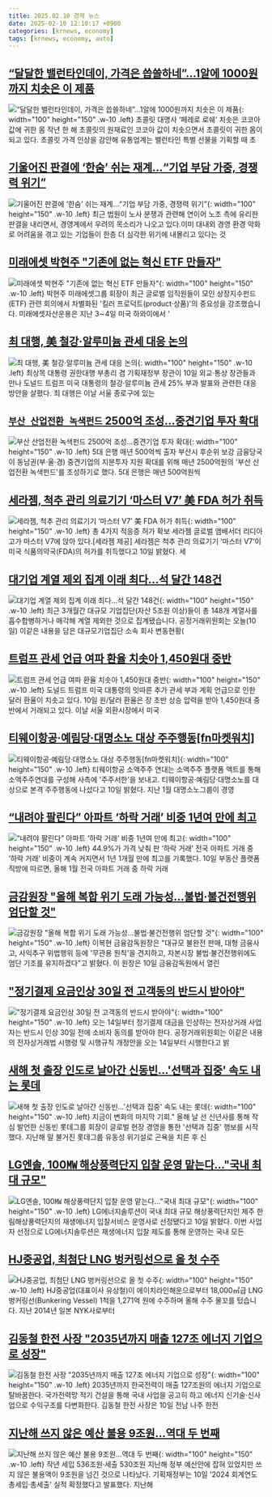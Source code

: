 ```yaml
---
title: 2025.02.10 경제 뉴스
date: 2025-02-10 12:10:17 +0900
categories: [krnews, economy]
tags: [krnews, economy, auto]
---
```

## [“달달한 밸런타인데이, 가격은 씁쓸하네”…1알에 1000원까지 치솟은 이 제품](https://n.news.naver.com/mnews/article/009/0005441041)

![“달달한 밸런타인데이, 가격은 씁쓸하네”…1알에 1000원까지 치솟은 이 제품](https://mimgnews.pstatic.net/image/origin/009/2025/02/10/5441041.jpg?type=nf220_150){: width="100" height="150" .w-10 .left}
초콜릿 대명사 ‘페레로 로쉐’ 치솟은 코코아값에 귀한 몸 작년 한 해 초콜릿의 원재료인 코코아 값이 치솟으면서 초콜릿이 귀한 몸이 되고 있다. 초콜릿 가격 인상을 감안해 유통업계는 밸런타인 특별 선물을 기획할 때 초

## [기울어진 판결에 ‘한숨’ 쉬는 재계...“기업 부담 가중, 경쟁력 위기”](https://n.news.naver.com/mnews/article/243/0000072469)

![기울어진 판결에 ‘한숨’ 쉬는 재계...“기업 부담 가중, 경쟁력 위기”](https://mimgnews.pstatic.net/image/origin/243/2025/02/10/72469.jpg?type=nf220_150){: width="100" height="150" .w-10 .left}
최근 법원이 노사 분쟁과 관련해 연이어 노조 측에 유리한 판결을 내리면서, 경영계에서 우려의 목소리가 나오고 있다.이미 대내외 경영 환경 악화로 어려움을 겪고 있는 기업들이 한층 더 심각한 위기에 내몰리고 있다는 것

## [미래에셋 박현주 "기존에 없는 혁신 ETF 만들자"](https://n.news.naver.com/mnews/article/374/0000424544)

![미래에셋 박현주 "기존에 없는 혁신 ETF 만들자"](https://mimgnews.pstatic.net/image/origin/374/2025/02/10/424544.jpg?type=nf220_150){: width="100" height="150" .w-10 .left}
박현주 미래에셋그룹 회장이 최근 글로벌 임직원들이 모인 상장지수펀드(ETF) 관련 회의에서 차별화된 '킬러 프로덕트(product·상품)'의 중요성을 강조했습니다. 미래에셋자산운용은 지난 3∼4일 미국 하와이에서 '

## [최 대행, 美 철강·알루미늄 관세 대응 논의](https://n.news.naver.com/mnews/article/277/0005543868)

![최 대행, 美 철강·알루미늄 관세 대응 논의](https://mimgnews.pstatic.net/image/origin/277/2025/02/10/5543868.jpg?type=nf220_150){: width="100" height="150" .w-10 .left}
최상목 대통령 권한대행 부총리 겸 기획재정부 장관이 10일 외교·통상 장관들과 만나 도널드 트럼프 미국 대통령의 철강·알루미늄 관세 25% 부과 발표와 관련한 대응 방안을 살폈다. 최 대행은 이날 서울 종로구에 있는

## [`부산 산업전환 녹색펀드` 2500억 조성…중견기업 투자 확대](https://n.news.naver.com/mnews/article/029/0002934239)

![`부산 산업전환 녹색펀드` 2500억 조성…중견기업 투자 확대](https://mimgnews.pstatic.net/image/origin/029/2025/02/10/2934239.jpg?type=nf220_150){: width="100" height="150" .w-10 .left}
5대 은행 매년 500억씩 출자 부산시 후순위 보강 금융당국이 동남권(부·울·경) 중견기업의 지분투자 지원 확대를 위해 매년 2500억원의 '부산 산업전환 녹색펀드'를 조성하기로 했다. 5대 은행은 매년 500억원씩

## [세라젬, 척추 관리 의료기기 ‘마스터 V7’ 美 FDA 허가 취득](https://n.news.naver.com/mnews/article/016/0002426160)

![세라젬, 척추 관리 의료기기 ‘마스터 V7’ 美 FDA 허가 취득](https://mimgnews.pstatic.net/image/origin/016/2025/02/10/2426160.jpg?type=nf220_150){: width="100" height="150" .w-10 .left}
총 4가지 적응증 허가 확보 세라젬 글로벌 앰배서더 리디아 고가 마스터 V7에 앉아 있다.[세라젬 제공] 세라젬은 척추 관리 의료기기 ‘마스터 V7’이 미국 식품의약국(FDA)의 허가를 취득했다고 10일 밝혔다. 세

## [대기업 계열 제외 집계 이래 최다…석 달간 148건](https://n.news.naver.com/mnews/article/056/0011889641)

![대기업 계열 제외 집계 이래 최다…석 달간 148건](https://mimgnews.pstatic.net/image/origin/056/2025/02/10/11889641.jpg?type=nf220_150){: width="100" height="150" .w-10 .left}
최근 3개월간 대규모 기업집단(자산 5조원 이상)들이 총 148개 계열사를 흡수합병하거나 매각해 계열 제외한 것으로 집계됐습니다. 공정거래위원회는 오늘(10일) 이같은 내용을 담은 대규모기업집단 소속 회사 변동현황(

## [트럼프 관세 언급 여파 환율 치솟아 1,450원대 중반](https://n.news.naver.com/mnews/article/088/0000930096)

![트럼프 관세 언급 여파 환율 치솟아 1,450원대 중반](https://mimgnews.pstatic.net/image/origin/088/2025/02/10/930096.jpg?type=nf220_150){: width="100" height="150" .w-10 .left}
도널드 트럼프 미국 대통령의 잇따른 추가 관세 부과 계획 언급으로 인한 달러 환율이 치솟고 있다. 10일 원/달러 환율은 장 초반 상승 압력을 받아 1,450원대 중반에서 거래되고 있다. 이날 서울 외환시장에서 미국

## [티웨이항공·예림당·대명소노 대상 주주행동[fn마켓워치]](https://n.news.naver.com/mnews/article/014/0005305751)

![티웨이항공·예림당·대명소노 대상 주주행동[fn마켓워치]](https://mimgnews.pstatic.net/image/origin/014/2025/02/10/5305751.jpg?type=nf220_150){: width="100" height="150" .w-10 .left}
티웨이항공 소액주주 연대는 소액주주 플랫폼 액트를 통해 소액주주연대를 구성해 사측에 '주주서한'을 보내고. 티웨이항공·예림당·대명소노를 대상으로 본격 주주행동에 나섰다고 10일 밝혔다. 지난 1월 대명소노그룹이 경영

## [“내려야 팔린다” 아파트 ‘하락 거래’ 비중 1년여 만에 최고](https://n.news.naver.com/mnews/article/023/0003887069)

![“내려야 팔린다” 아파트 ‘하락 거래’ 비중 1년여 만에 최고](https://mimgnews.pstatic.net/image/origin/023/2025/02/10/3887069.jpg?type=nf220_150){: width="100" height="150" .w-10 .left}
44.9%가 가격 낮춰 판 ‘하락 거래’ 전국 아파트 거래 중 ‘하락 거래’ 비중이 계속 커지면서 1년 1개월 만에 최고를 기록했다. 10일 부동산 플랫폼 직방에 따르면, 올해 1월 전국 아파트 거래 중 하락 거래

## [금감원장 "올해 복합 위기 도래 가능성…불법·불건전행위 엄단할 것"](https://n.news.naver.com/mnews/article/025/0003419655)

![금감원장 "올해 복합 위기 도래 가능성…불법·불건전행위 엄단할 것"](https://mimgnews.pstatic.net/image/origin/025/2025/02/10/3419655.jpg?type=nf220_150){: width="100" height="150" .w-10 .left}
이복현 금융감독원장은 "대규모 불완전 판매, 대형 금융사고, 사익추구 위법행위 등에 '무관용 원칙'을 견지하고, 자본시장 불법·불건전행위에도 엄단 기조를 유지하겠다"고 밝혔다. 이 원장은 10일 금융감독원에서 열린

## ["정기결제 요금인상 30일 전 고객동의 반드시 받아야"](https://n.news.naver.com/mnews/article/014/0005305893)

!["정기결제 요금인상 30일 전 고객동의 반드시 받아야"](https://mimgnews.pstatic.net/image/origin/014/2025/02/10/5305893.jpg?type=nf220_150){: width="100" height="150" .w-10 .left}
오는 14일부터 정기결제 대금을 인상하는 전자상거래 사업자는 반드시 인상 30일 전에 소비자 동의를 받아야 한다. 공정거래위원회는 이같은 내용의 전자상거래법 시행령 및 시행규칙 개정안을 오는 14일부터 시행한다고 밝

## [새해 첫 출장 인도로 날아간 신동빈…'선택과 집중' 속도 내는 롯데](https://n.news.naver.com/mnews/article/421/0008063950)

![새해 첫 출장 인도로 날아간 신동빈…'선택과 집중' 속도 내는 롯데](https://mimgnews.pstatic.net/image/origin/421/2025/02/09/8063950.jpg?type=nf220_150){: width="100" height="150" .w-10 .left}
지금이 변화의 마지막 기회." 올해 날 선 신년사를 통해 작심 발언한 신동빈 롯데그룹 회장이 글로벌 현장 경영을 통한 '선택과 집중' 행보를 시작했다. 지난해 말 불거진 롯데그룹 유동성 위기설로 곤욕을 치른 후 신

## [LG엔솔, 100㎿ 해상풍력단지 입찰 운영 맡는다…"국내 최대 규모"](https://n.news.naver.com/mnews/article/011/0004448583)

![LG엔솔, 100㎿ 해상풍력단지 입찰 운영 맡는다…"국내 최대 규모"](https://mimgnews.pstatic.net/image/origin/011/2025/02/10/4448583.jpg?type=nf220_150){: width="100" height="150" .w-10 .left}
LG에너지솔루션이 국내 최대 규모 해상풍력단지인 제주 한림해상풍력단지의 재생에너지 입찰서비스 운영사로 선정됐다고 10일 밝혔다. 이번 사업자 선정으로 LG에너지솔루션은 재생에너지 입찰 제도를 통해 운영하는 국내 모든

## [HJ중공업, 최첨단 LNG 벙커링선으로 올 첫 수주](https://n.news.naver.com/mnews/article/057/0001870891)

![HJ중공업, 최첨단 LNG 벙커링선으로 올 첫 수주](https://mimgnews.pstatic.net/image/origin/057/2025/02/10/1870891.jpg?type=nf220_150){: width="100" height="150" .w-10 .left}
HJ중공업(대표이사 유상철)이 에이치라인해운으로부터 18,000㎥급 LNG 벙커링선(Bunkering Vessel) 1척을 1,271억 원에 수주하며 올해 수주 물꼬를 텄습니다. 지난 2014년 일본 NYK사로부터

## [김동철 한전 사장 "2035년까지 매출 127조 에너지 기업으로 성장"](https://n.news.naver.com/mnews/article/008/0005150938)

![김동철 한전 사장 "2035년까지 매출 127조 에너지 기업으로 성장"](https://mimgnews.pstatic.net/image/origin/008/2025/02/10/5150938.jpg?type=nf220_150){: width="100" height="150" .w-10 .left}
2035년까지 한국전력이 매출 127조원의 에너지 기업으로 탈바꿈한다. 국가전력망 적기 건설을 통해 국내 사업을 공고히 하고 에너지 신기술·신사업으로 수익구조를 다변화한다. 김동철 한전 사장은 10일 전남 나주 한전

## [지난해 쓰지 않은 예산 불용 9조원...역대 두 번째](https://n.news.naver.com/mnews/article/029/0002934250)

![지난해 쓰지 않은 예산 불용 9조원...역대 두 번째](https://mimgnews.pstatic.net/image/origin/029/2025/02/10/2934250.jpg?type=nf220_150){: width="100" height="150" .w-10 .left}
작년 세입 536조원·세출 530조원 지난해 정부 예산안에 잡혀 있었지만 쓰지 않은 불용액이 9조원을 넘긴 것으로 나타났다. 기획재정부는 10일 '2024 회계연도 총세입·총세출' 실적 확정했다고 발표했다. 지난해

